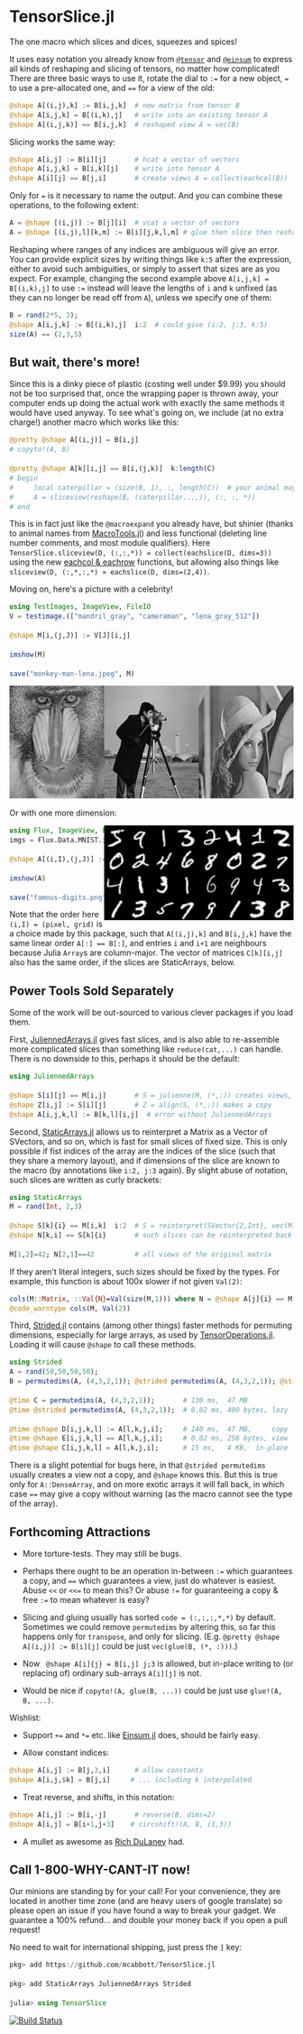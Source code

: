 # TensorSlice.jl

The one macro which slices and dices, squeezes and spices!

It uses easy notation you already know from [`@tensor`](https://github.com/Jutho/TensorOperations.jl)
and [`@einsum`](https://github.com/ahwillia/Einsum.jl) to express all kinds of reshaping and slicing of tensors, no matter how complicated!
There are three basic ways to use it, rotate the dial to `:=` for a new object, `=` to use a pre-allocated one, and `==` for a view of the old:

```julia
@shape A[(i,j),k] := B[i,j,k]  # new matrix from tensor B
@shape A[i,j,k] = B[(i,k),j]   # write into an existing tensor A
@shape A[(i,j,k)] == B[i,j,k]  # reshaped view A = vec(B)
```

Slicing works the same way:

```julia
@shape A[i,j] := B[i][j]       # hcat a vector of vectors
@shape A[i,j,k] = B[i,k][j]    # write into tensor A
@shape A[i][j] == B[j,i]       # create views A = collect(eachcol(B))
```

Only for `=` is it necessary to name the output. And you can combine these operations, to the following extent:

```julia
A = @shape [(i,j)] := B[j][i]  # vcat a vector of vectors
A = @shape [(i,j),l][k,m] := B[i][j,k,l,m] # glue then slice then reshape
```

Reshaping where ranges of any indices are ambiguous will give an error.
You can provide explicit sizes by writing things like `k:5` after the expression, either to avoid such ambiguities,
or simply to assert that sizes are as you expect.
For example, changing the second example above `A[i,j,k] = B[(i,k),j]` to use `:=` instead
will leave the lengths of `i` and `k` unfixed (as they can no longer be read off from `A`),
unless we specify one of them:

```julia
B = rand(2*5, 3);
@shape A[i,j,k] := B[(i,k),j]  i:2  # could give (i:2, j:3, k:5)
size(A) == (2,3,5)
```


## But wait, there's more!
<!--## `@pretty` -->

Since this is a dinky piece of plastic (costing well under $9.99) you should not be too surprised that,
once the wrapping paper is thrown away, your computer ends up doing the actual work with exactly the same methods it would have used anyway.
To see what's going on, we include (at no extra charge!) another macro which works like this:

```julia
@pretty @shape A[(i,j)] = B[i,j]
# copyto!(A, B)

@pretty @shape A[k][i,j] == B[i,(j,k)]  k:length(C)
# begin
#     local caterpillar = (size(B, 1), :, length(C))  # your animal may vary
#     A = sliceview(reshape(B, (caterpillar...,)), (:, :, *))
# end
```

This is in fact just like the `@macroexpand` you already have, but shinier
(thanks to animal names from [MacroTools.jl](https://github.com/MikeInnes/MacroTools.jl))
and less functional (deleting line number comments, and most module qualifiers).
Here `TensorSlice.sliceview(D, (:,:,*)) = collect(eachslice(D, dims=3))`
using the new  [eachcol & eachrow](https://github.com/JuliaLang/julia/blob/master/HISTORY.md#new-library-functions) functions,
but allowing also things like `sliceview(D, (:,*,:,*) ≈ eachslice(D, dims=(2,4))`.

Moving on, here's a picture with a celebrity!

```julia
using TestImages, ImageView, FileIO
V = testimage.(["mandril_gray", "cameraman", "lena_gray_512"])

@shape M[i,(j,J)] := V[J][i,j]

imshow(M)

save("monkey-man-lena.jpeg", M)
```

<p align="center">
<img src="monkey-man-lena.jpeg?raw=true" width="600" height="200" alt="Lena, Человек с кино-аппаратом, Mandrillus sphinx" padding="5">
</p>

Or with one more dimension:

<img src="famous-digits.png?raw=true" width="336" height="168" align="right" alt="MNIST" padding="20">

<!--
# @shape mid[IJ,i,j] := imgs[IJ][i,j] # history!!
# @shape A[(i,I),(j,J)] := mid[(I,J),i,j] J:8
-->

```julia
using Flux, ImageView, FileIO, JuliennedArrays
imgs = Flux.Data.MNIST.images()[1:32] # vector of matrices

@shape A[(i,I),(j,J)] := imgs[(I,J)][i,j] J:8 # eight columns

imshow(A)

save("famous-digits.png", A)
```

Note that the order here `(i,I) = (pixel, grid)` is a choice made by this package,
such that `A[(i,j),k]` and `B[i,j,k]` have the same linear order `A[:] == B[:]`,
and entries `i` and `i+1` are neighbours because Julia `Array`s are column-major.
The vector of matrices `C[k][i,j]` also has the same order, if the slices are StaticArrays, below.

## Power Tools Sold Separately
<!-- ## ¬ Base -->

Some of the work will be out-sourced to various clever packages if you load them.

First, [JuliennedArrays.jl](https://github.com/bramtayl/JuliennedArrays.jl) gives fast slices,
and is also able to re-assemble more complicated slices than something like `reduce(cat,...)` can handle.
There is no downside to this, perhaps it should be the default:

```julia
using JuliennedArrays

@shape S[i][j] == M[i,j]       # S = julienne(M, (*,:)) creates views, S[i] == M[i,:]
@shape Z[i,j] := S[i][j]       # Z = align(S, (*,:)) makes a copy
@shape A[i,j,k,l] := B[k,l][i,j]  # error without JuliennedArrays
```

Second, [StaticArrays.jl](https://github.com/JuliaArrays/StaticArrays.jl) allows us to reinterpret a Matrix as a Vector of SVectors,
and so on, which is fast for small slices of fixed size.
This is only possible if fist indices of the array are the indices of the slice (such that they share a memory layout),
and if dimensions of the slice are known to the macro (by annotations like `i:2, j:3` again).
By slight abuse of notation, such slices are written as curly brackets:

```julia
using StaticArrays
M = rand(Int, 2,3)

@shape S[k]{i} == M[i,k]  i:2  # S = reinterpret(SVector{2,Int}, vec(M)) needs the 2
@shape N[k,i] == S[k]{i}       # such slices can be reinterpreted back again

M[1,2]=42; N[2,1]==42          # all views of the original matrix
```

If they aren't literal integers, such sizes should be fixed by the types.
For example, this function is about 100x slower if not given `Val(2)`:

```julia
cols(M::Matrix, ::Val{N}=Val(size(M,1))) where N = @shape A[j]{i} == M[i,j] i:N
@code_warntype cols(M, Val(2))
```

<!--
The re-gluing doesn't really need to be told the dimensions, but giving them tells `@shape` to try.
Perhaps this should be more explicit... some options:
```julia
@shape N[k,i] == S[k][i]  &    # ! already means check sizes, things like *,-,+,j,s,_ parse fine
@shape N[k,i] == S[k]{i}       # cute to indicate slice size is a type?
@shape S[k]{i} == M[i,k]  i:2  # similarly for slicing
```
-->

Third, [Strided.jl](https://github.com/Jutho/Strided.jl) contains (among other things) faster methods for permuting dimensions,
especially for large arrays, as used by [TensorOperations.jl](https://github.com/Jutho/TensorOperations.jl).
Loading it will cause `@shape` to call these methods.

```julia
using Strided
A = rand(50,50,50,50);
B = permutedims(A, (4,3,2,1)); @strided permutedims(A, (4,3,2,1)); @strided permutedims!(B, A, (4,3,2,1)); # compile

@time C = permutedims(A, (4,3,2,1));       # 130 ms,  47 MB
@time @strided permutedims(A, (4,3,2,1));  # 0.02 ms, 400 bytes, lazy

@time @shape D[i,j,k,l] := A[l,k,j,i];     # 140 ms,  47 MB,     copy
@time @shape E[i,j,k,l] == A[l,k,j,i];     # 0.02 ms, 256 bytes, view
@time @shape C[i,j,k,l] = A[l,k,j,i];      # 15 ms,   4 KB,  in-place
```

There is a slight potential for bugs here, in that `@strided permutedims` usually creates a view not a copy, and `@shape` knows this.
But this is true only for `A::DenseArray`, and on more exotic arrays it will fall back, in which case `==` may give a copy without warning
(as the macro cannot see the type of the array).

<!--
Perhaps there should be notation here too.
Maybe `@shape B[i,j,k,l] := A[l,k,j,i] s` or `@shape B[i,j,k,l] := A[l,k,j,i] &` to opt in?
Maybe `@shape B[i,j,k,l] := A[l,k,j,i] _` to opt out, `_ == Base` sort-of?

For comparison, here are single- and multi-threaded nested loops from [Einsum](https://github.com/ahwillia/Einsum.jl) instead:
BUT these are junk, with `@btime` like 90ms... and above 20μs -> 80ns too...

```julia
@time @einsum B[i,j,k,l] = A[l,k,j,i];     # 1.5 seconds, 290 MB
@time @vielsum B[i,j,k,l] = A[l,k,j,i];    # 0.9 seconds, 231 MB
```
-->

## Forthcoming Attractions
<!-- ## Wishlist -->

* More torture-tests. They may still be bugs.

* Perhaps there ought to be an operation in-between `:=` which guarantees a copy, and `==` which guarantees a view,
  just do whatever is easiest. Abuse `<<` or `<<=` to mean this? Or abuse `!=` for guaranteeing a copy & free `:=` to mean whatever is easy?

* Slicing and gluing usually has sorted `code = (:,:,:,*,*)` by default. Sometimes we could remove `permutedims` by altering this,
  so far this happens only for `transpose`, and only for slicing.
  (E.g. `@pretty @shape A[(i,j)] := B[i][j]` could be just `vec(glue(B, (*, :)))`.)

* Now ` @shape A[i]{j} = B[i,j] j;3` is allowed, but in-place writing to (or replacing of) ordinary sub-arrays `A[i][j]` is not.

* Would be nice if `copyto!(A, glue(B, ...))` could be just use `glue!(A, B, ...)`.

Wishlist:

* Support `+=` and `*=` etc. like [Einsum.jl](https://github.com/ahwillia/Einsum.jl) does, should be fairly easy.

* Allow constant indices:
```julia
@shape A[i,j] := B[j,3,i]      # allow constants
@shape A[i,j,$k] = B[j,i]     # ... including k interpolated
```

* Treat reverse, and shifts, in this notation:
```julia
@shape A[i,j] := B[i,-j]       # reverse(B, dims=2)
@shape A[i,j] = B[i+1,j+3]    # circshift!(A, B, (1,3))
```
<!--<img src="as-seen-on-tv.png?raw=true" width="167" height="130" align="right" alt="As Seen On TV!" padding="20">-->

* A mullet as awesome as [Rich DuLaney](https://www.youtube.com/watch?v=Ohidv69WfNQ) had.


<!-- ## About -->
## Call 1-800-WHY-CANT-IT now!

Our minions are standing by for your call! For your convenience, they are located in another time zone
(and are heavy users of google translate) so please open an issue if you have found a way to break your gadget.
We guarantee a 100% refund... and double your money back if you open a pull request!

No need to wait for international shipping, just press the `]` key:

```julia
pkg> add https://github.com/mcabbott/TensorSlice.jl

pkg> add StaticArrays JuliennedArrays Strided

julia> using TensorSlice
```

[![Build Status](https://travis-ci.org/mcabbott/TensorSlice.jl.svg?branch=master)](https://travis-ci.org/mcabbott/TensorSlice.jl)


<!-- pandoc -s -o README.html  README.md -->

<!--

ANN: TensorSlice.jl

Tens-Or-Slice is a little gadget which aims to make all kinds of slicing, dicing, and squeezing look easy on TV.
For example, this is how you slice a 3-tensor into 3×3 SMatrix pieces
```
@shape B[k]{i,j} == A[i,j,k]  i:3, j:3
```
And this glues them together again, using `reduce(cat,...)` as if they were ordinary matrices,
and then reshapes & transposes to get an N×3 matrix:
```
@shape C[(j,k),i] := B[k][i,j]
```
This macro doesn't really do any of the work, it just calls standard Julia things,
and can be hooked up to StaticArrays, JuliennedArrays, and Strided.

And was largely a holiday project (once the puzzles in advent of code got too long)
to teach myself a little macrology, which suffered some mild scope creep.
But perhaps it will be useful to some people.

-->

